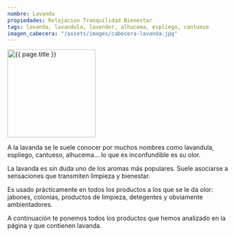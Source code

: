 ```yaml
---
nombre: Lavanda
propiedades: Relajacion Tranquilidad Bienestar
tags: lavanda, lavandula, lavender, alhucema, espliego, cantueso
imagen_cabecera: "/assets/images/cabecera-lavanda.jpg"
---
```

<img src="{{ page.imagen_cabecera }}" height="200" alt="{{ page.title }}">
<br>
<p>A la lavanda se le suele conocer por muchos nombres como lavandula, espliego, cantueso, alhucema... lo que es inconfundible es su olor.</p>
<p>La lavanda es sin duda uno de los aromas más populares. Suele asociarse a sensaciones que transmiten limpieza y bienestar.</p>
<p>Es usado prácticamente en todos los productos a los que se le da olor: jabones, colonias, productos de limpieza, detegentes y obviamente ambientadores.</p>
<p>A continuación te ponemos todos los productos que hemos analizado en la página y que contienen lavanda.</p>